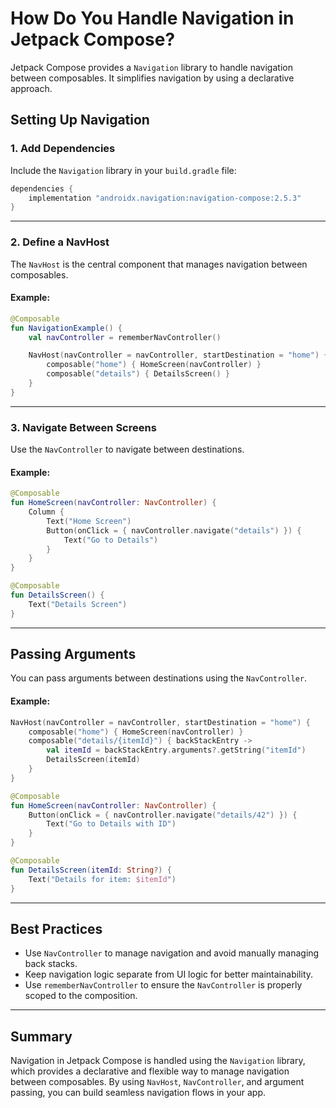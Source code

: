 # How Do You Handle Navigation in Jetpack Compose?

Jetpack Compose provides a `Navigation` library to handle navigation between composables. It simplifies navigation by using a declarative approach.

## Setting Up Navigation

### 1. Add Dependencies
Include the `Navigation` library in your `build.gradle` file:
```groovy
dependencies {
    implementation "androidx.navigation:navigation-compose:2.5.3"
}
```

---

### 2. Define a NavHost
The `NavHost` is the central component that manages navigation between composables.

#### Example:
```kotlin
@Composable
fun NavigationExample() {
    val navController = rememberNavController()

    NavHost(navController = navController, startDestination = "home") {
        composable("home") { HomeScreen(navController) }
        composable("details") { DetailsScreen() }
    }
}
```

---

### 3. Navigate Between Screens
Use the `NavController` to navigate between destinations.

#### Example:
```kotlin
@Composable
fun HomeScreen(navController: NavController) {
    Column {
        Text("Home Screen")
        Button(onClick = { navController.navigate("details") }) {
            Text("Go to Details")
        }
    }
}

@Composable
fun DetailsScreen() {
    Text("Details Screen")
}
```

---

## Passing Arguments
You can pass arguments between destinations using the `NavController`.

#### Example:
```kotlin
NavHost(navController = navController, startDestination = "home") {
    composable("home") { HomeScreen(navController) }
    composable("details/{itemId}") { backStackEntry ->
        val itemId = backStackEntry.arguments?.getString("itemId")
        DetailsScreen(itemId)
    }
}
```

```kotlin
@Composable
fun HomeScreen(navController: NavController) {
    Button(onClick = { navController.navigate("details/42") }) {
        Text("Go to Details with ID")
    }
}

@Composable
fun DetailsScreen(itemId: String?) {
    Text("Details for item: $itemId")
}
```

---

## Best Practices
- Use `NavController` to manage navigation and avoid manually managing back stacks.
- Keep navigation logic separate from UI logic for better maintainability.
- Use `rememberNavController` to ensure the `NavController` is properly scoped to the composition.

---

## Summary
Navigation in Jetpack Compose is handled using the `Navigation` library, which provides a declarative and flexible way to manage navigation between composables. By using `NavHost`, `NavController`, and argument passing, you can build seamless navigation flows in your app.
